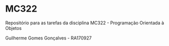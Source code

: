 # MC322
Repositório para as tarefas da disciplina MC322 - Programação Orientada à Objetos

Guilherme Gomes Gonçalves - RA170927
